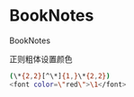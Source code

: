 # BookNotes
BookNotes


正则粗体设置颜色
```bash
(\*{2,2}[^\*]{1,}\*{2,2})
<font color=\"red\">\1</font>
```